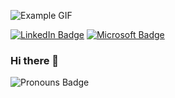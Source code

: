 ![Example GIF](workflow/background.gif)

<!--
[![Twitter Badge](https://img.shields.io/badge/Twitter-Profile-1DA1F2?style=flat&logo=twitter&logoColor=white&color=1CA2F1)](https://twitter.com/SavvidouFoteini)
[![Blog Badge](https://img.shields.io/badge/Foteini%20Savvidou's-Blog-21759B?style=flat&color=ce8460)](https://sfoteini.github.io/)
[![Blog Badge](https://img.shields.io/badge/Microsoft%20Tech%20Community-Posts-6264A7?style=flat&logo=microsoft&logoColor=white&color=6264A7)](https://techcommunity.microsoft.com/t5/user/viewprofilepage/user-id/1164279?WT.mc_id=AI-MVP-5004971)
-->
[![LinkedIn Badge](https://img.shields.io/badge/LinkedIn-Profile-0077B5?style=flat&logo=linkedin&logoColor=white&color=3C96FF[)](https://www.linkedin.com/in/konstantinos-kokkinoris-720062168)
[![Microsoft Badge](https://img.shields.io/badge/Microsoft%20MVP-Profile-0078D7?style=flat&logo=microsoft&logoColor=white&color=0078D7[)](https://learn.microsoft.com/en-gb/users/kostasko-7046/achievements#trophies-section)

### Hi there 👋
<!--![Pronouns Badge](https://img.shields.io/badge/Pronouns-He/His-D8BFD8?style=flat-label=Pronouns&labelColor=C0C0C0&color=3C96FF)-->
![Pronouns Badge](https://img.shields.io/badge/Pronouns-He/His-3C96FF?style=flat)

<!--
**Kostasco/Kostasco** is a ✨ _special_ ✨ repository because its `README.md` (this file) appears on your GitHub profile.

Here are some ideas to get you started:

- 🔭 I’m currently working on ...
- 🌱 I’m currently learning ...
- 👯 I’m looking to collaborate on ...
- 🤔 I’m looking for help with ...
- 💬 Ask me about ...
- 📫 How to reach me: ...
- 😄 Pronouns: ...
- ⚡ Fun fact: ...
-->
